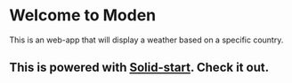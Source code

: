# Welcome to Moden

This is an web-app that will display a weather based on a specific country.

## This is powered with [Solid-start](https://start.solidjs.com/getting-started/what-is-solidstart). Check it out.